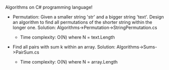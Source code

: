 Algorithms on C# programming language!


- Permutation: Given a smaller string 'str' and a bigger string 'text'. Design an algorithm to find all permutations of the shorter string within the longer one. Solution: Algorithms->Permutation->StringPermutation.cs
  - Time complexity: O(N) where N = text.Length

- Find all pairs with sum k within an array. Solution: Algorithms->Sums->PairSum.cs
  - Time complexity: O(N) where N = array.Length